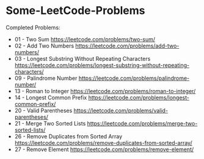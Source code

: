 # Some-LeetCode-Problems
Completed Problems:

* 01 - Two Sum https://leetcode.com/problems/two-sum/
* 02 - Add Two Numbers https://leetcode.com/problems/add-two-numbers/
* 03 - Longest Substring Without Repeating Characters https://leetcode.com/problems/longest-substring-without-repeating-characters/
* 09 - Palindrome Number https://leetcode.com/problems/palindrome-number/
* 13 - Roman to Integer https://leetcode.com/problems/roman-to-integer/
* 14 - Longest Common Prefix https://leetcode.com/problems/longest-common-prefix/
* 20 - Valid Parentheses https://leetcode.com/problems/valid-parentheses/
* 21 - Merge Two Sorted Lists https://leetcode.com/problems/merge-two-sorted-lists/
* 26 - Remove Duplicates from Sorted Array https://leetcode.com/problems/remove-duplicates-from-sorted-array/
* 27 - Remove Element https://leetcode.com/problems/remove-element/
